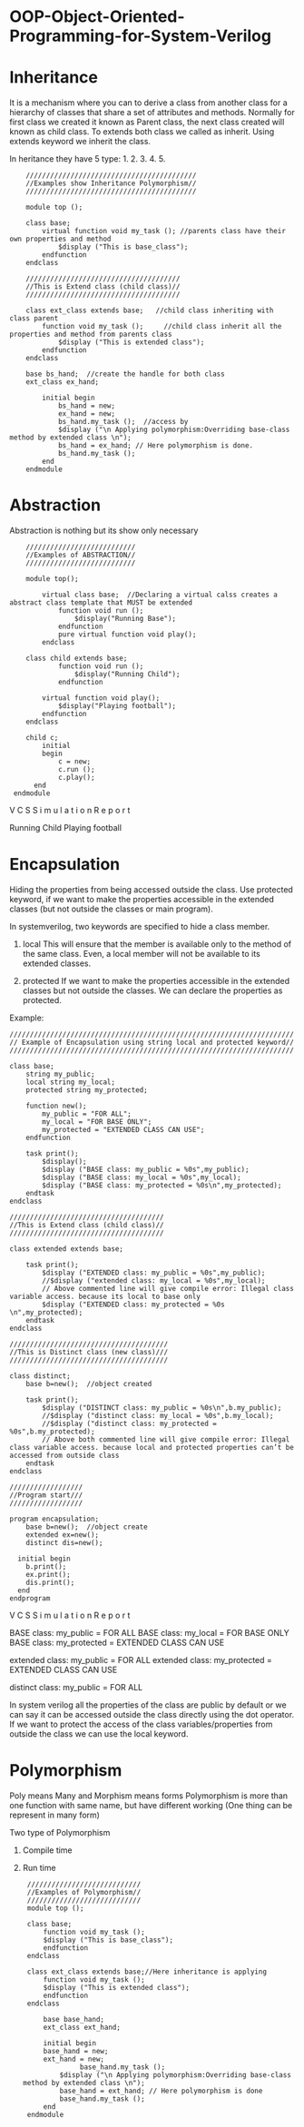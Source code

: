 # OOP-Object-Oriented-Programming-for-System-Verilog

# Inheritance

It is a mechanism where you can to derive a class from another class for a hierarchy of classes that share a set of attributes and methods. Normally for first class we created it known as Parent class, the next class created will known as child class. To extends both class we called as inherit. Using extends keyword we inherit the class. 

In heritance they have 5 type:
1. 
2.
3.
4.
5.

        //////////////////////////////////////////
        //Examples show Inheritance Polymorphism//
        //////////////////////////////////////////
        
        module top ();

        class base;
            virtual function void my_task (); //parents class have their own properties and method
                $display ("This is base_class");
            endfunction
        endclass

        //////////////////////////////////////
        //This is Extend class (child class)//
        //////////////////////////////////////
        
        class ext_class extends base;   //child class inheriting with class parent
            function void my_task ();     //child class inherit all the properties and method from parents class 
                $display ("This is extended class");
            endfunction
        endclass

        base bs_hand;  //create the handle for both class
        ext_class ex_hand;

            initial begin   
                bs_hand = new;   
                ex_hand = new;
                bs_hand.my_task ();  //access by 
                $display ("\n Applying polymorphism:Overriding base-class method by extended class \n");
                bs_hand = ex_hand; // Here polymorphism is done.
                bs_hand.my_task ();
            end
        endmodule  


# Abstraction

Abstraction is nothing but its show only necessary

        ///////////////////////////
        //Examples of ABSTRACTION//
        ///////////////////////////
        
        module top();

            virtual class base;  //Declaring a virtual calss creates a abstract class template that MUST be extended
                function void run ();
                    $display("Running Base");
                endfunction
                pure virtual function void play();
            endclass

        class child extends base;
                function void run ();
                    $display("Running Child");
                endfunction

            virtual function void play();
                $display("Playing football");
            endfunction
        endclass

        child c;
            initial
            begin
                c = new;
                c.run ();
                c.play();
          end
     endmodule

V C S   S i m u l a t i o n   R e p o r t 

Running Child
Playing football
           


# Encapsulation

Hiding the properties from being accessed outside the class. 
Use protected keyword, if we want to make the properties accessible in the extended classes (but not outside the classes or main program). 

In systemverilog, two keywords are specified to hide a class member.

1. local
This will ensure that the member is available only to the method of the same class. Even, a local member will not be available to its extended classes.

2. protected
If we want to make the properties accessible in the extended classes but not outside the classes. We can declare the properties as protected.

Example:

    //////////////////////////////////////////////////////////////////////
    // Example of Encapsulation using string local and protected keyword//
    //////////////////////////////////////////////////////////////////////
    
    class base;
        string my_public;
        local string my_local;
        protected string my_protected;
  
        function new();
            my_public = "FOR ALL";
            my_local = "FOR BASE ONLY";
            my_protected = "EXTENDED CLASS CAN USE";
        endfunction

        task print();
            $display();
            $display ("BASE class: my_public = %0s",my_public);
            $display ("BASE class: my_local = %0s",my_local);
            $display ("BASE class: my_protected = %0s\n",my_protected);
        endtask
    endclass

    //////////////////////////////////////
    //This is Extend class (child class)//
    //////////////////////////////////////
    
    class extended extends base;

        task print();
            $display ("EXTENDED class: my_public = %0s",my_public);
            //$display ("extended class: my_local = %0s",my_local);
            // Above commented line will give compile error: Illegal class variable access. because its local to base only
            $display ("EXTENDED class: my_protected = %0s \n",my_protected);
        endtask
    endclass

    ///////////////////////////////////////
    //This is Distinct class (new class)/// 
    ///////////////////////////////////////
    
    class distinct;
        base b=new();  //object created 

        task print();
            $display ("DISTINCT class: my_public = %0s\n",b.my_public);
            //$display ("distinct class: my_local = %0s",b.my_local);
            //$display ("distinct class: my_protected = %0s",b.my_protected);
            // Above both commented line will give compile error: Illegal class variable access. because local and protected properties can’t be accessed from outside class
        endtask
    endclass

    //////////////////
    //Program start/// 
    //////////////////
    
    program encapsulation;
        base b=new();  //object create
        extended ex=new();
        distinct dis=new();

      initial begin
        b.print();
        ex.print();
        dis.print();
      end
    endprogram

V C S   S i m u l a t i o n   R e p o r t

BASE class: my_public = FOR ALL
BASE class: my_local = FOR BASE ONLY
BASE class: my_protected = EXTENDED CLASS CAN USE

extended class: my_public = FOR ALL
extended class: my_protected = EXTENDED CLASS CAN USE 

distinct class: my_public = FOR ALL

       

In system verilog all the properties of the class are public by default or we can say it can be accessed outside the class directly using the dot operator. If we want to protect the access of the class variables/properties from outside the class we can use the local keyword.

  
# Polymorphism

Poly means Many and Morphism means forms
Polymorphism is more than one function with same name, but have different working (One thing can be represent in many form)

Two type of Polymorphism
1. Compile time 
2. Run time 

        ////////////////////////////
        //Examples of Polymorphism//
        ////////////////////////////
        module top ();

        class base;
	        function void my_task ();
  	        $display ("This is base_class");
	        endfunction
        endclass

        class ext_class extends base;//Here inheritance is applying
	        function void my_task ();
	        $display ("This is extended class");
	        endfunction
        endclass

	        base base_hand;
	        ext_class ext_hand;

	        initial begin
	        base_hand = new;
	        ext_hand = new;
                     base_hand.my_task ();
		        $display ("\n Applying polymorphism:Overriding base-class method by extended class \n");
		        base_hand = ext_hand; // Here polymorphism is done 
		        base_hand.my_task ();
	        end
        endmodule
